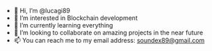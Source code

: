- 👋 Hi, I’m @lucagi89
- 👀 I’m interested in Blockchain development
- 🌱 I’m currently learning everything
- 💞️ I’m looking to collaborate on amazing projects in the near future
- 📫 You can reach me to my email address: soundex89@gmail.com

<!---
lucagi89/lucagi89 is a ✨ special ✨ repository because its `README.md` (this file) appears on your GitHub profile.
You can click the Preview link to take a look at your changes.
--->
